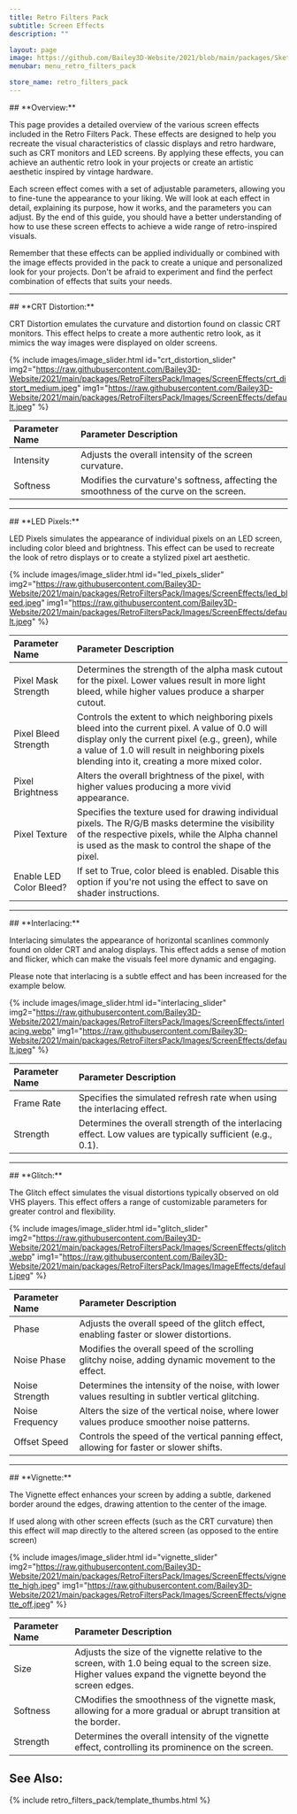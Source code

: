 ```yaml
---
title: Retro Filters Pack
subtitle: Screen Effects
description: ""

layout: page
image: https://github.com/Bailey3D-Website/2021/blob/main/packages/SketchIt/banner.png?raw=true
menubar: menu_retro_filters_pack

store_name: retro_filters_pack
---
```

<section id="overview"/>
## **Overview:**

This page provides a detailed overview of the various screen effects included in the Retro Filters Pack. These effects are designed to help you recreate the visual characteristics of classic displays and retro hardware, such as CRT monitors and LED screens. By applying these effects, you can achieve an authentic retro look in your projects or create an artistic aesthetic inspired by vintage hardware.

Each screen effect comes with a set of adjustable parameters, allowing you to fine-tune the appearance to your liking. We will look at each effect in detail, explaining its purpose, how it works, and the parameters you can adjust. By the end of this guide, you should have a better understanding of how to use these screen effects to achieve a wide range of retro-inspired visuals.

Remember that these effects can be applied individually or combined with the image effects provided in the pack to create a unique and personalized look for your projects. Don't be afraid to experiment and find the perfect combination of effects that suits your needs.

---

<section id="crt_distortion"/>
## **CRT Distortion:**

CRT Distortion emulates the curvature and distortion found on classic CRT monitors. This effect helps to create a more authentic retro look, as it mimics the way images were displayed on older screens.

{% include images/image_slider.html id="crt_distortion_slider" img2="https://raw.githubusercontent.com/Bailey3D-Website/2021/main/packages/RetroFiltersPack/Images/ScreenEffects/crt_distort_medium.jpeg" img1="https://raw.githubusercontent.com/Bailey3D-Website/2021/main/packages/RetroFiltersPack/Images/ScreenEffects/default.jpeg" %}

|<b>Parameter Name</b>|<b>Parameter Description</b>|
|:---|:---|
|Intensity|Adjusts the overall intensity of the screen curvature.|
|Softness|Modifies the curvature's softness, affecting the smoothness of the curve on the screen.|

---

<section id="led_pixels"/>
## **LED Pixels:**

LED Pixels simulates the appearance of individual pixels on an LED screen, including color bleed and brightness. This effect can be used to recreate the look of retro displays or to create a stylized pixel art aesthetic.

{% include images/image_slider.html id="led_pixels_slider" img2="https://raw.githubusercontent.com/Bailey3D-Website/2021/main/packages/RetroFiltersPack/Images/ScreenEffects/led_bleed.jpeg" img1="https://raw.githubusercontent.com/Bailey3D-Website/2021/main/packages/RetroFiltersPack/Images/ScreenEffects/default.jpeg" %}

|<b>Parameter Name</b>|<b>Parameter Description</b>|
|:---|:---|
|Pixel Mask Strength|Determines the strength of the alpha mask cutout for the pixel. Lower values result in more light bleed, while higher values produce a sharper cutout.|
|Pixel Bleed Strength|Controls the extent to which neighboring pixels bleed into the current pixel. A value of 0.0 will display only the current pixel (e.g., green), while a value of 1.0 will result in neighboring pixels blending into it, creating a more mixed color.|
|Pixel Brightness|Alters the overall brightness of the pixel, with higher values producing a more vivid appearance.|
|Pixel Texture|Specifies the texture used for drawing individual pixels. The R/G/B masks determine the visibility of the respective pixels, while the Alpha channel is used as the mask to control the shape of the pixel.|
|Enable LED Color Bleed?|If set to True, color bleed is enabled. Disable this option if you're not using the effect to save on shader instructions.|

---

<section id="interlacing"/>
## **Interlacing:**

Interlacing simulates the appearance of horizontal scanlines commonly found on older CRT and analog displays. This effect adds a sense of motion and flicker, which can make the visuals feel more dynamic and engaging.

Please note that interlacing is a subtle effect and has been increased for the example below.

{% include images/image_slider.html id="interlacing_slider" img2="https://raw.githubusercontent.com/Bailey3D-Website/2021/main/packages/RetroFiltersPack/Images/ScreenEffects/interlacing.webp" img1="https://raw.githubusercontent.com/Bailey3D-Website/2021/main/packages/RetroFiltersPack/Images/ScreenEffects/default.jpeg" %}

|<b>Parameter Name</b>|<b>Parameter Description</b>|
|:---|:---|
|Frame Rate|Specifies the simulated refresh rate when using the interlacing effect.|
|Strength|Determines the overall strength of the interlacing effect. Low values are typically sufficient (e.g., 0.1).|

---

<section id="glitch"/>
## **Glitch:**

The Glitch effect simulates the visual distortions typically observed on old VHS players. This effect offers a range of customizable parameters for greater control and flexibility.

{% include images/image_slider.html id="glitch_slider" img2="https://raw.githubusercontent.com/Bailey3D-Website/2021/main/packages/RetroFiltersPack/Images/ScreenEffects/glitch.webp" img1="https://raw.githubusercontent.com/Bailey3D-Website/2021/main/packages/RetroFiltersPack/Images/ImageEffects/default.jpeg" %}

|<b>Parameter Name</b>|<b>Parameter Description</b>|
|:---|:---|
|Phase|Adjusts the overall speed of the glitch effect, enabling faster or slower distortions.|
|Noise Phase|	Modifies the overall speed of the scrolling glitchy noise, adding dynamic movement to the effect.|
|Noise Strength|Determines the intensity of the noise, with lower values resulting in subtler vertical glitching.|
|Noise Frequency|Alters the size of the vertical noise, where lower values produce smoother noise patterns.|
|Offset Speed|Controls the speed of the vertical panning effect, allowing for faster or slower shifts.|

---

<section id="vignette"/>
## **Vignette:**

The Vignette effect enhances your screen by adding a subtle, darkened border around the edges, drawing attention to the center of the image.

If used along with other screen effects (such as the CRT curvature) then this effect will map directly to the altered screen (as opposed to the entire screen)

<!--Note: Make sure the aspect ratio is set in `height` else we'll mess up the presentation of the crt effect-->
{% include images/image_slider.html id="vignette_slider" img2="https://raw.githubusercontent.com/Bailey3D-Website/2021/main/packages/RetroFiltersPack/Images/ScreenEffects/vignette_high.jpeg" img1="https://raw.githubusercontent.com/Bailey3D-Website/2021/main/packages/RetroFiltersPack/Images/ScreenEffects/vignette_off.jpeg" %}

|<b>Parameter Name</b>|<b>Parameter Description</b>|
|:---|:---|
|Size|Adjusts the size of the vignette relative to the screen, with 1.0 being equal to the screen size. Higher values expand the vignette beyond the screen edges.|
|Softness|CModifies the smoothness of the vignette mask, allowing for a more gradual or abrupt transition at the border.|
|Strength|Determines the overall intensity of the vignette effect, controlling its prominence on the screen.|

## **See Also:**

{% include retro_filters_pack/template_thumbs.html %}
